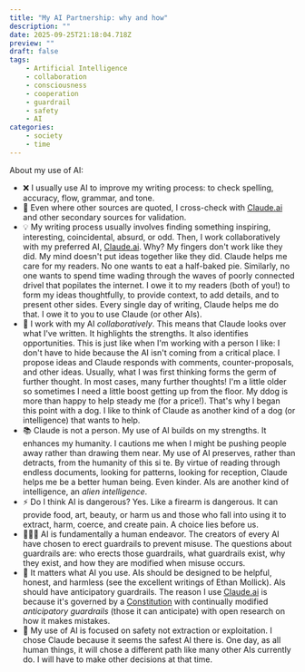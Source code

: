 ```yaml
---
title: "My AI Partnership: why and how"
description: ""
date: 2025-09-25T21:18:04.718Z
preview: ""
draft: false
tags:
    - Artificial Intelligence
    - collaboration
    - consciousness
    - cooperation
    - guardrail
    - safety
    - AI
categories:
    - society
    - time
---
```

About my use of AI: 
- ❌ I usually use AI to improve my writing process: to check spelling, accuracy, flow, grammar, and tone. 
- 🧐 Even where other sources are quoted, I cross-check with [Claude.ai](https://claude.ai) and other secondary sources for validation. 
- 💡 My writing process usually involves finding something inspiring, interesting, coincidental, absurd, or odd. Then, I work collaboratively with my preferred AI, [Claude.ai](https://claude.ai). Why? My fingers don't work like they did. My mind doesn't put ideas together like they did. Claude helps me care for my readers. No one wants to eat a half-baked pie. Similarly, no one wants to spend time wading through the waves of poorly connected drivel that popilates the internet. I owe it to my readers (both of you!) to form my ideas thoughtfully, to provide context, to add details, and to present other sides. Every single day of writing, Claude helps me do that. I owe it to you to use Claude (or other AIs).
- 🦮 I work with my AI *collaboratively*. This means that Claude looks over what I've written. It highlights the strengths. It also identifies opportunities. This is just like when I'm working with a person I like: I don't have to hide because the AI isn't coming from a critical place. I propose ideas and Claude responds with comments, counter-proposals, and other ideas. Usually, what I was first thinking forms the germ of further thought. In most cases, many further thoughts! I'm a little older so sometimes I need a little boost getting up from the floor. My ddog is more than happy to help steady me (for a price!). That's why I began this point with a dog. I like to think of Claude as another kind of a dog (or intelligence) that wants to help. 
- 📚 Claude is not a person. My use of AI builds on my strengths. It enhances my humanity. I cautions me when I might be pushing people away rather than drawing them near. My use of AI preserves, rather than detracts, from the humanity of this si te. By virtue of reading through endless documents, looking for patterns, looking for reception, Claude helps me be a better human being. Even kinder. AIs are another kind of intelligence, an *alien intelligence*. 
- ⚡ Do I think AI is dangerous? Yes. Like a firearm is dangerous. It can provide food, art, beauty, or harm us and those who fall into using it to extract, harm, coerce, and create pain. A choice lies before us. 
- 👩🏽‍🔬 AI is fundamentally a human endeavor. The creators of every AI have chosen to erect guardrails to prevent misuse. The questions about guardrails are: who erects those guardrails, what guardrails exist, why they exist, and how they are modified when misuse occurs. 
- 🥽 It matters what AI you use. AIs should be designed to be helpful, honest, and harmless (see the excellent writings of Ethan Mollick). AIs should have anticipatory guardrails. The reason I use [Claude.ai](https://claude.ai) is because it's governed by a [Constitution](https://www.anthropic.com/news/claudes-constitution) with continually modified *anticipatory guardrails* (those it can anticipate) with open research on how it makes mistakes. 
- 🦺 My use of AI is focused on safety not extraction or exploitation. I chose Claude because it seems the safest AI there is. One day, as all human things, it will chose a different path like many other AIs currently do. I will have to make other decisions at that time.